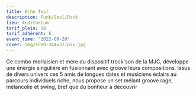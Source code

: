 ```yaml
---
title: Echo Test
description: Funk/Soul/Rock
lieu: Auditorium
tarif_plein: 10
tarif_adhérent: 6
event_time: "2022-09-20"
cover: img/ECHO-344x311pix.jpg
---
```

Ce combo morlaisien et mere du dispositif trock'son de la MJC, développe une énergie singulière en fusionnant avec groove leurs compositions. Issus de divers univers ces 5 amis de longues dates et musiciens éclairs au parcours individuels riche, nous propose un set mélant groove rage, mélancolie et swing, bref que du bonheur à découvrir

